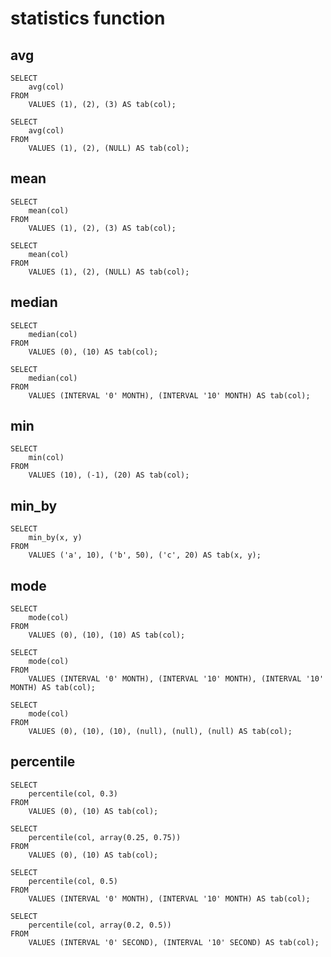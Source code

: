 # statistics function

## avg

    SELECT 
        avg(col) 
    FROM 
        VALUES (1), (2), (3) AS tab(col);

    SELECT 
        avg(col) 
    FROM 
        VALUES (1), (2), (NULL) AS tab(col);

## mean

    SELECT 
        mean(col) 
    FROM 
        VALUES (1), (2), (3) AS tab(col);

    SELECT 
        mean(col) 
    FROM 
        VALUES (1), (2), (NULL) AS tab(col);

## median

    SELECT 
        median(col) 
    FROM 
        VALUES (0), (10) AS tab(col);

    SELECT 
        median(col) 
    FROM 
        VALUES (INTERVAL '0' MONTH), (INTERVAL '10' MONTH) AS tab(col);

## min
    
    SELECT 
        min(col) 
    FROM 
        VALUES (10), (-1), (20) AS tab(col);

## min_by

    SELECT 
        min_by(x, y) 
    FROM 
        VALUES ('a', 10), ('b', 50), ('c', 20) AS tab(x, y);

## mode

    SELECT 
        mode(col) 
    FROM 
        VALUES (0), (10), (10) AS tab(col);

    SELECT 
        mode(col) 
    FROM 
        VALUES (INTERVAL '0' MONTH), (INTERVAL '10' MONTH), (INTERVAL '10' MONTH) AS tab(col);

    SELECT 
        mode(col) 
    FROM 
        VALUES (0), (10), (10), (null), (null), (null) AS tab(col);

## percentile

    SELECT 
        percentile(col, 0.3) 
    FROM 
        VALUES (0), (10) AS tab(col);

    SELECT 
        percentile(col, array(0.25, 0.75)) 
    FROM 
        VALUES (0), (10) AS tab(col);

    SELECT 
        percentile(col, 0.5) 
    FROM 
        VALUES (INTERVAL '0' MONTH), (INTERVAL '10' MONTH) AS tab(col);

    SELECT 
        percentile(col, array(0.2, 0.5)) 
    FROM 
        VALUES (INTERVAL '0' SECOND), (INTERVAL '10' SECOND) AS tab(col);
